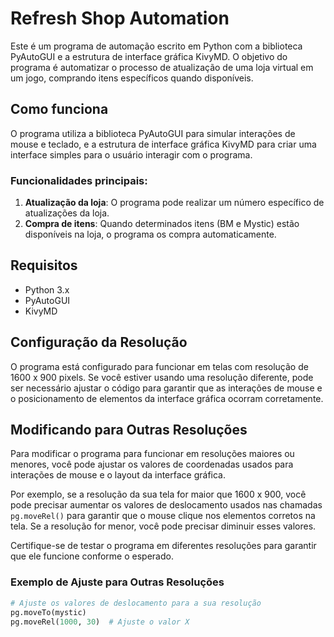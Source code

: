 # Refresh Shop Automation

Este é um programa de automação escrito em Python com a biblioteca PyAutoGUI e a estrutura de interface gráfica KivyMD. O objetivo do programa é automatizar o processo de atualização de uma loja virtual em um jogo, comprando itens específicos quando disponíveis.

## Como funciona

O programa utiliza a biblioteca PyAutoGUI para simular interações de mouse e teclado, e a estrutura de interface gráfica KivyMD para criar uma interface simples para o usuário interagir com o programa.

### Funcionalidades principais:

1. **Atualização da loja**: O programa pode realizar um número específico de atualizações da loja.
2. **Compra de itens**: Quando determinados itens (BM e Mystic) estão disponíveis na loja, o programa os compra automaticamente.

## Requisitos

- Python 3.x
- PyAutoGUI
- KivyMD

## Configuração da Resolução

O programa está configurado para funcionar em telas com resolução de 1600 x 900 pixels. Se você estiver usando uma resolução diferente, pode ser necessário ajustar o código para garantir que as interações de mouse e o posicionamento de elementos da interface gráfica ocorram corretamente.

## Modificando para Outras Resoluções

Para modificar o programa para funcionar em resoluções maiores ou menores, você pode ajustar os valores de coordenadas usados para interações de mouse e o layout da interface gráfica. 

Por exemplo, se a resolução da sua tela for maior que 1600 x 900, você pode precisar aumentar os valores de deslocamento usados nas chamadas `pg.moveRel()` para garantir que o mouse clique nos elementos corretos na tela. Se a resolução for menor, você pode precisar diminuir esses valores.

Certifique-se de testar o programa em diferentes resoluções para garantir que ele funcione conforme o esperado.

### Exemplo de Ajuste para Outras Resoluções

```python
# Ajuste os valores de deslocamento para a sua resolução
pg.moveTo(mystic)
pg.moveRel(1000, 30)  # Ajuste o valor X
